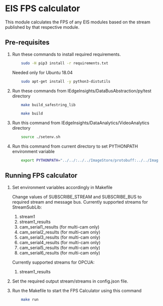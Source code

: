 # EIS FPS calculator

This module calculates the FPS of any EIS modules based on the stream published by that respective module.

## Pre-requisites

1. Run these commands to install required requirements.

    ```sh
        sudo -H pip3 install -r requirements.txt
    ```

    Needed only for Ubuntu 18.04
    ```sh
        sudo apt-get install -y python3-distutils
    ```

2. Run these commands from IEdgeInsights/DataBusAbstraction/py/test directory

    ```sh
        make build_safestring_lib
    ```

    ```sh
        make build
    ```

3. Run this command from IEdgeInsights/DataAnalytics/VideoAnalytics directory

    ```sh
        source ./setenv.sh
    ```

4. Run this command from current directory to set PYTHONPATH environment variable

    ```sh
        export PYTHONPATH="../../:../../ImageStore/protobuff:../../ImageStore/protobuff/py/:../../DataAgent/da_grpc/protobuff/py:../../DataAgent/da_grpc/protobuff/py/pb_internal:../../DataBusAbstraction/py/:../../DataBusAbstraction/"
    ```

## Running FPS calculator

1. Set environment variables accordingly in Makefile 

    Change values of SUBSCRIBE_STREAM and SUBSCRIBE_BUS to required stream and message bus.
    Currently supported streams for StreamSubLib:
    1. stream1
    2. stream1_results
    3. cam_serial1_results (for multi-cam only)
    4. cam_serial2_results (for multi-cam only)
    5. cam_serial3_results (for multi-cam only)
    6. cam_serial4_results (for multi-cam only)
    7. cam_serial5_results (for multi-cam only)
    8. cam_serial6_results (for multi-cam only)

    Currently supported streams for OPCUA:
    1. stream1_results

2. Set the required output stream/streams in config.json file.

3. Run the Makefile to start the FPS Calculator using this command

    ```sh
        make run
    ```

